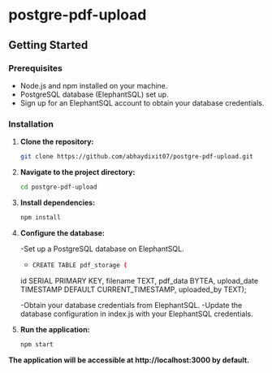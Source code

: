# postgre-pdf-upload
## Getting Started

### Prerequisites

- Node.js and npm installed on your machine.
- PostgreSQL database (ElephantSQL) set up.
- Sign up for an ElephantSQL account to obtain your database credentials.



### Installation

1. **Clone the repository:**

   ```bash
   git clone https://github.com/abhaydixit07/postgre-pdf-upload.git
2. **Navigate to the project directory:**

   ```bash
   cd postgre-pdf-upload
3. **Install dependencies:**
   ```bash
   npm install

4. **Configure the database:**

   -Set up a PostgreSQL database on ElephantSQL.
   - ```bash
     CREATE TABLE pdf_storage (
    id SERIAL PRIMARY KEY,
    filename TEXT,
    pdf_data BYTEA,
    upload_date TIMESTAMP DEFAULT CURRENT_TIMESTAMP,
    uploaded_by TEXT);

      
   -Obtain your database credentials from ElephantSQL.
   -Update the database configuration in index.js with your ElephantSQL credentials.  

6. **Run the application:**
   ```bash
   npm start

**The application will be accessible at http://localhost:3000 by default.**
